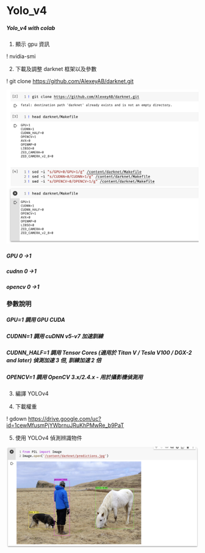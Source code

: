 # Yolo_v4
##### Yolo_v4 with colab

1. 顯示 gpu 資訊 

! nvidia-smi


2. 下載及調整 darknet 框架以及參數

! git clone https://github.com/AlexeyAB/darknet.git

![](./demo_images/darknet.png)

##### GPU 0 ->1
##### cudnn 0 ->1
##### opencv 0 ->1


### 參數說明
##### GPU=1 調用 GPU CUDA
##### CUDNN=1 調用 cuDNN v5-v7 加速訓練
##### CUDNN_HALF=1 調用 Tensor Cores (適用於 Titan V / Tesla V100 / DGX-2 and later) 偵測加速 3 倍, 訓練加速 2 倍
##### OPENCV=1 調用 OpenCV 3.x/2.4.x - 用於攝影機偵測用

3. 編譯 YOLOv4

4. 下載權重 

! gdown https://drive.google.com/uc?id=1cewMfusmPjYWbrnuJRuKhPMwRe_b9PaT

5. 使用 YOLOv4 偵測辨識物件

![](./demo_images/show_plt.png)
